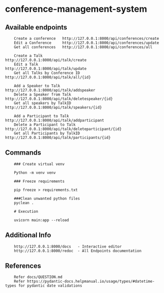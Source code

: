 # conference-management-system

## Available endpoints

        Create a conference   http://127.0.0.1:8000/api/conferences/create
        Edit a Conference     http://127.0.0.1:8000/api/conferences/update
        Get all conferences   http://127.0.0.1:8000/api/conferences/all

        Create a Talk                   http://127.0.0.1:8000/api/talk/create
        Edit a Talk                     http://127.0.0.1:8000/api/talk/update
        Get all Talks by Conference ID  http://127.0.0.1:8000/api/talk/all/{id}

        Add a Speaker to Talk           http://127.0.0.1:8000/api/talk/addspeaker
        Delete a Speaker from Talk      http://127.0.0.1:8000/api/talk/deletespeaker/{id}
        Get all speakers by TalkID      http://127.0.0.1:8000/api/talk/speakers/{id}

        Add a Participant to Talk       http://127.0.0.1:8000/api/talk/addparticipant
        Delete a Participant to Talk    http://127.0.0.1:8000/api/talk/deleteparticipant/{id}
        Get all Participants by TalkID  http://127.0.0.1:8000/api/talk/participants/{id}

## Commands

        ### Create virtual venv

        Python -m venv venv

        ### Freeze requirements

        pip freeze > requirements.txt

        ###Clean unwanted python files
        pyclean .

        # Execution

        uvicorn main:app --reload

## Additional Info

        http://127.0.0.1:8000/docs   - Interactive editor
        http://127.0.0.1:8000/redoc  - All Endpoints documentation

## References

        Refer docs/QUESTION.md
        Refer https://pydantic-docs.helpmanual.io/usage/types/#datetime-types for pydantic date validations
